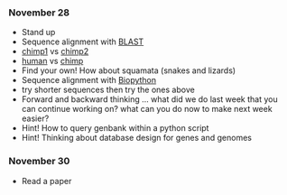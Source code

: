 ### November 28 ###
* Stand up
* Sequence alignment with [BLAST](https://blast.ncbi.nlm.nih.gov/Blast.cgi)
 * [chimp1](https://www.ncbi.nlm.nih.gov/nuccore/JF727179.2) vs [chimp2](https://www.ncbi.nlm.nih.gov/nuccore/JF727176.2)
 * [human](https://www.ncbi.nlm.nih.gov/nuccore/GU170821.1) vs [chimp](https://www.ncbi.nlm.nih.gov/nuccore/JF727179.2)
 * Find your own! How about squamata (snakes and lizards)
* Sequence alignment with [Biopython](http://biopython.org/DIST/docs/api/Bio.pairwise2-module.html)
 * try shorter sequences then try the ones above
* Forward and backward thinking ... what did we do last week that you can continue working on? what can you do now to make next week easier?
 * Hint! How to query genbank within a python script
 * Hint! Thinking about database design for genes and genomes

### November 30 ###
* Read a paper
